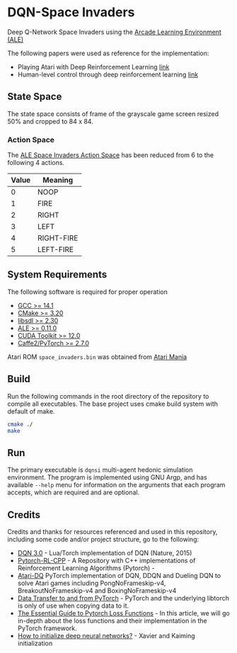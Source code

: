 # DQN-Space Invaders

Deep Q-Network Space Invaders using the [Arcade Learning Environment (ALE)](https://ale.farama.org/)

The following papers were used as reference for the implementation:
- Playing Atari with Deep Reinforcement Learning [link](https://arxiv.org/abs/1312.5602)
- Human-level control through deep reinforcement learning [link](https://www.nature.com/articles/nature14236)

## State Space
The state space consists of frame of the grayscale game screen resized 50% and
cropped to 84 x 84.

### Action Space
The
[ALE Space Invaders Action Space](https://ale.farama.org/environments/space_invaders/#actions)
has been reduced from 6 to the following 4 actions.

| Value | Meaning |
|-------|---------|
| 0 | NOOP |
| 1 | FIRE |
| 2 | RIGHT |
| 3 | LEFT |
| 4 | RIGHT-FIRE |
| 5 | LEFT-FIRE |

## System Requirements

The following software is required for proper operation

- [GCC >= 14.1](https://gcc.gnu.org/releases.html)
- [CMake >= 3.20](https://cmake.org/download/)
- [libsdl >= 2.30](https://www.libsdl.org/)
- [ALE >= 0.11.0](https://ale.farama.org/)
- [CUDA Toolkit >= 12.0](https://developer.nvidia.com/cuda-toolkit)
- [Caffe2/PyTorch >= 2.7.0](https://pytorch.org/get-started/locally/)

Atari ROM `space_invaders.bin` was obtained from
[Atari Mania](https://www.atarimania.com/game-atari-2600-vcs-space-invaders_s6947.html)

## Build

Run the following commands in the root directory of the repository to compile
all executables. The base project uses cmake build system with default of make.

```bash
cmake ./
make
```

## Run

The primary executable is `dqnsi` multi-agent hedonic simulation environment.
The program is implemented using GNU Argp, and has available `--help` menu for
information on the arguments that each program accepts, which are required and
are optional.

## Credits

Credits and thanks for resources referenced and used in this repository,
including some code and/or project structure, go to the following:

- [DQN 3.0](https://github.com/google-deepmind/dqn) -
  Lua/Torch implementation of DQN (Nature, 2015) 
- [Pytorch-RL-CPP](https://github.com/navneet-nmk/Pytorch-RL-CPP) -
  A Repository with C++ implementations of Reinforcement Learning Algorithms (Pytorch) -
- [Atari-DQ](https://github.com/iewug/Atari-DQN)
  PyTorch implementation of DQN, DDQN and Dueling DQN to solve Atari games including PongNoFrameskip-v4, BreakoutNoFrameskip-v4 and BoxingNoFrameskip-v4
- [Data Transfer to and from PyTorch](https://www.simonwenkel.com/notes/software_libraries/pytorch/data_transfer_to_and_from_pytorch.html#stdvector-totorchtensor-and-back) -
  PyTorch and the underlying libtorch is only of use when copying data to it.
- [The Essential Guide to Pytorch Loss Functions](https://www.v7labs.com/blog/pytorch-loss-functions) -
  In this article, we will go in-depth about the loss functions and their implementation in the PyTorch framework.
- [How to initialize deep neural networks?](https://pouannes.github.io/blog/initialization/) -
  Xavier and Kaiming initialization
